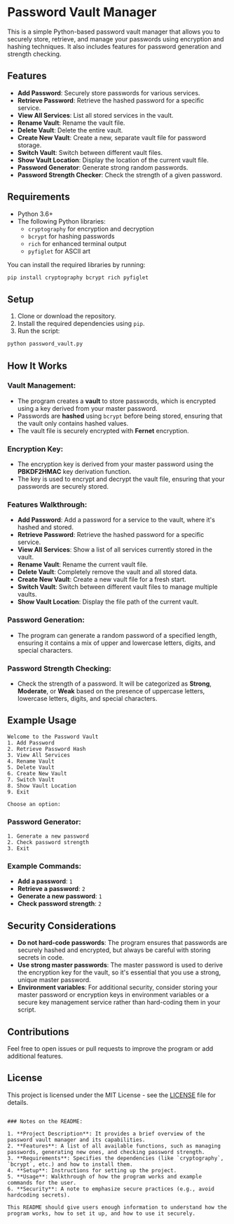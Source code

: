 

# Password Vault Manager

This is a simple Python-based password vault manager that allows you to securely store, retrieve, and manage your passwords using encryption and hashing techniques. It also includes features for password generation and strength checking.

## Features

- **Add Password**: Securely store passwords for various services.
- **Retrieve Password**: Retrieve the hashed password for a specific service.
- **View All Services**: List all stored services in the vault.
- **Rename Vault**: Rename the vault file.
- **Delete Vault**: Delete the entire vault.
- **Create New Vault**: Create a new, separate vault file for password storage.
- **Switch Vault**: Switch between different vault files.
- **Show Vault Location**: Display the location of the current vault file.
- **Password Generator**: Generate strong random passwords.
- **Password Strength Checker**: Check the strength of a given password.

## Requirements

- Python 3.6+
- The following Python libraries:
  - `cryptography` for encryption and decryption
  - `bcrypt` for hashing passwords
  - `rich` for enhanced terminal output
  - `pyfiglet` for ASCII art

You can install the required libraries by running:

```bash
pip install cryptography bcrypt rich pyfiglet
```

## Setup

1. Clone or download the repository.
2. Install the required dependencies using `pip`.
3. Run the script:

```bash
python password_vault.py
```

## How It Works

### Vault Management:
- The program creates a **vault** to store passwords, which is encrypted using a key derived from your master password.
- Passwords are **hashed** using `bcrypt` before being stored, ensuring that the vault only contains hashed values.
- The vault file is securely encrypted with **Fernet** encryption.

### Encryption Key:
- The encryption key is derived from your master password using the **PBKDF2HMAC** key derivation function.
- The key is used to encrypt and decrypt the vault file, ensuring that your passwords are securely stored.

### Features Walkthrough:

- **Add Password**: Add a password for a service to the vault, where it's hashed and stored.
- **Retrieve Password**: Retrieve the hashed password for a specific service.
- **View All Services**: Show a list of all services currently stored in the vault.
- **Rename Vault**: Rename the current vault file.
- **Delete Vault**: Completely remove the vault and all stored data.
- **Create New Vault**: Create a new vault file for a fresh start.
- **Switch Vault**: Switch between different vault files to manage multiple vaults.
- **Show Vault Location**: Display the file path of the current vault.

### Password Generation:
- The program can generate a random password of a specified length, ensuring it contains a mix of upper and lowercase letters, digits, and special characters.

### Password Strength Checking:
- Check the strength of a password. It will be categorized as **Strong**, **Moderate**, or **Weak** based on the presence of uppercase letters, lowercase letters, digits, and special characters.

## Example Usage

```plaintext
Welcome to the Password Vault
1. Add Password
2. Retrieve Password Hash
3. View All Services
4. Rename Vault
5. Delete Vault
6. Create New Vault
7. Switch Vault
8. Show Vault Location
9. Exit

Choose an option:
```

### Password Generator:

```plaintext
1. Generate a new password
2. Check password strength
3. Exit
```

### Example Commands:

- **Add a password**: `1`
- **Retrieve a password**: `2`
- **Generate a new password**: `1`
- **Check password strength**: `2`

## Security Considerations

- **Do not hard-code passwords**: The program ensures that passwords are securely hashed and encrypted, but always be careful with storing secrets in code.
- **Use strong master passwords**: The master password is used to derive the encryption key for the vault, so it's essential that you use a strong, unique master password.
- **Environment variables**: For additional security, consider storing your master password or encryption keys in environment variables or a secure key management service rather than hard-coding them in your script.

## Contributions

Feel free to open issues or pull requests to improve the program or add additional features.

## License

This project is licensed under the MIT License - see the [LICENSE](LICENSE) file for details.

```

### Notes on the README:

1. **Project Description**: It provides a brief overview of the password vault manager and its capabilities.
2. **Features**: A list of all available functions, such as managing passwords, generating new ones, and checking password strength.
3. **Requirements**: Specifies the dependencies (like `cryptography`, `bcrypt`, etc.) and how to install them.
4. **Setup**: Instructions for setting up the project.
5. **Usage**: Walkthrough of how the program works and example commands for the user.
6. **Security**: A note to emphasize secure practices (e.g., avoid hardcoding secrets).

This README should give users enough information to understand how the program works, how to set it up, and how to use it securely.
